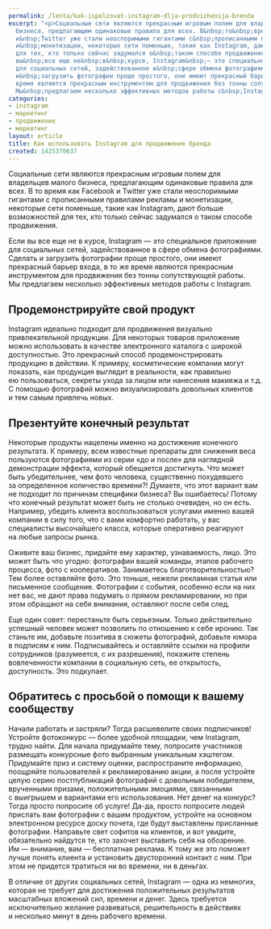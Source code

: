 ```yaml
---
permalink: /lenta/kak-ispolzovat-instagram-dlja-prodvizhenija-brenda
excerpt: "<p>Социальные сети являются прекрасным игровым полем для владельцев малого
  бизнеса, предлагающим одинаковые правила для всех. В&nbsp;то&nbsp;время как Facebook
  и&nbsp;Twitter уже стали неоспоримыми гигантами с&nbsp;прописанными правилами рекламы
  и&nbsp;монетизации, некоторые сети поменьше, такие как Instagram, дают больше возможностей
  для тех, кто только сейчас задумался о&nbsp;таком способе продвижения.</p>\r\n<p>Если
  вы&nbsp;все еще не&nbsp;в&nbsp;курсе, Instagram&nbsp;— это специальное приложение
  для социальных сетей, задействованное в&nbsp;сфере обмена фотографиями. Сделать
  и&nbsp;загрузить фотографии проще простого, они имеют прекрасный барьер входа, в&nbsp;то&nbsp;же
  время являются прекрасным инструментом для продвижения без тонны сопутствующей работы.
  Мы&nbsp;предлагаем несколько эффективных методов работы с&nbsp;Instagram.</p>"
categories:
- instagram
- маркетинг
- продвижение
- маркетинг
layout: article
title: Как использовать Instagram для продвижения бренда
created: 1425370637
---
```

Социальные сети являются прекрасным игровым полем для владельцев малого бизнеса, предлагающим одинаковые правила для всех. В то время как Facebook и Twitter уже стали неоспоримыми гигантами с прописанными правилами рекламы и монетизации, некоторые сети поменьше, такие как Instagram, дают больше возможностей для тех, кто только сейчас задумался о таком способе продвижения.

Если вы все еще не в курсе, Instagram — это специальное приложение для социальных сетей, задействованное в сфере обмена фотографиями. Сделать и загрузить фотографии проще простого, они имеют прекрасный барьер входа, в то же время являются прекрасным инструментом для продвижения без тонны сопутствующей работы. Мы предлагаем несколько эффективных методов работы с Instagram.

## Продемонстрируйте свой продукт ##

Instagram идеально подходит для продвижения визуально привлекательной продукции. Для некоторых товаров приложение можно использовать в качестве электронного каталога с широкой доступностью. Это прекрасный способ продемонстрировать продукцию в действии. К примеру, косметические компании могут показать, как продукция выглядит в реальности, как правильно ею пользоваться, секреты ухода за лицом или нанесения макияжа и т.д. С помощью фотографий можно визуализировать довольных клиентов и тем самым привлечь новых.

## Презентуйте конечный результат ##

Некоторые продукты нацелены именно на достижение конечного результата. К примеру, всем известные препараты для снижения веса пользуются фотографиями из серии «до и после» для наглядной демонстрации эффекта, который обещается достигнуть. Что может быть убедительнее, чем фото человека, существенно похудевшего за определенное количество времени?! Думаете, что этот вариант вам не подходит по причинам специфики бизнеса? Вы ошибаетесь! Потому что конечный результат может быть не столько очевиден, но он есть. Например, убедить клиента воспользоваться услугами именно вашей компании в силу того, что с вами комфортно работать, у вас специалисты высочайшего класса, которые оперативно реагируют на любые запросы рынка.

Оживите ваш бизнес, придайте ему характер, узнаваемость, лицо. Это может быть что угодно: фотографии вашей команды, этапов рабочего процесса, фото с кооперативов. Занимаетесь благотворительностью? Тем более оставляйте фото. Это тоньше, нежели рекламная статья или письменное сообщение. Фотографии с события, особенно если на них нет вас, не дают права подумать о прямом рекламировании, но при этом обращают на себя внимания, оставляют после себя след.

Еще один совет: перестаньте быть серьезным. Только действительно успешный человек может позволить по отношению к себе иронию. Так станьте им, добавьте позитива в сюжеты фотографий, добавьте юмора в подписям к ним. Подписывайтесь и оставляйте ссылки на профили сотрудников (разумеется, с их разрешения), покажите степень вовлеченности компании в социальную сеть, ее открытость, доступность. Это подкупает.

## Обратитесь с просьбой о помощи к вашему сообществу ##

Начали работать и застряли? Тогда расшевелите своих подписчиков! Устройте фотоконкурс — более удобной площадки, чем Instagram, трудно найти. Для начала придумайте тему, попросите участников размещать конкурсные фото выбранным уникальным хэштегом. Придумайте приз и систему оценки, распространите информацию, поощряйте пользователей к рекламированию акции, а после устройте целую серию постпубликаций фотографий с довольным победителем, врученными призами, положительными эмоциями, связанными с выигрышем и вариантами его использования. Нет денег на конкурс? Тогда просто попросите об услуге! Да-да, просто попросите людей прислать вам фотографии с вашим продуктом, устройте на основном электронном ресурсе доску почета, где будут выставлены присланные фотографии. Направьте свет софитов на клиентов, и вот увидите, обязательно найдутся те, кто захочет выставить себя на обозрение. Им — внимание, вам — бесплатная реклама. К тому же это поможет лучше понять клиента и установить двусторонний контакт с ним. При этом не придется тратиться ни во времени, ни в деньгах.

В отличие от других социальных сетей, Instagram — одна из немногих, которая не требует для достижения положительных результатов масштабных вложений сил, времени и денег. Здесь требуется исключительно желание развиваться, решительность в действиях и несколько минут в день рабочего времени.
